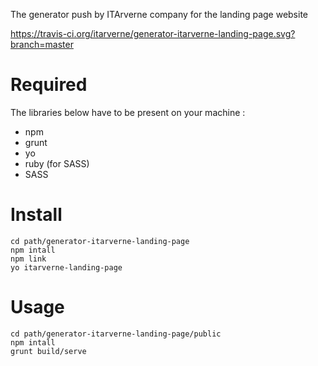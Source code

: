 The generator push by ITArverne company for the landing page website

https://travis-ci.org/itarverne/generator-itarverne-landing-page.svg?branch=master

# Required

The libraries below have to be present on your machine :

- npm
- grunt
- yo
- ruby (for SASS)
- SASS

# Install

```
cd path/generator-itarverne-landing-page
npm intall
npm link
yo itarverne-landing-page
```

# Usage

```
cd path/generator-itarverne-landing-page/public
npm intall
grunt build/serve
```
